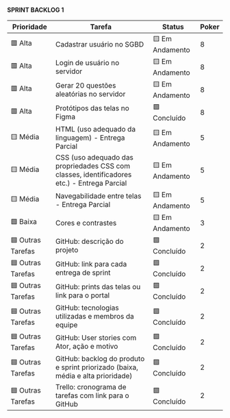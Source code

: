 **SPRINT BACKLOG 1**

| Prioridade        | Tarefa                                                                                                  | Status          | Poker |
|-------------------|--------------------------------------------------------------------------------------------------------|-----------------|--------|
| 🟥 Alta           | Cadastrar usuário no SGBD                                                                              | 🟨 Em Andamento | 8      |
| 🟥 Alta           | Login de usuário no servidor                                                                           | 🟨 Em Andamento | 8      |
| 🟥 Alta           | Gerar 20 questões aleatórias no servidor                                                               | 🟨 Em Andamento | 8      |
| 🟥 Alta           | Protótipos das telas no Figma                                                                          | 🟩 Concluído    | 8      |
| 🟨 Média          | HTML (uso adequado da linguagem) - Entrega Parcial                                                     | 🟨 Em Andamento | 5      |
| 🟨 Média          | CSS (uso adequado das propriedades CSS com classes, identificadores etc.) - Entrega Parcial            | 🟨 Em Andamento | 5      |
| 🟨 Média          | Navegabilidade entre telas - Entrega Parcial                                                           | 🟨 Em Andamento | 5      |
| 🟩 Baixa          | Cores e contrastes                                                                                     | 🟨 Em Andamento | 3      |
| 🟦 Outras Tarefas | GitHub: descrição do projeto                                                                           | 🟩 Concluído    | 2      |
| 🟦 Outras Tarefas | GitHub: link para cada entrega de sprint                                                               | 🟩 Concluído    | 2      |
| 🟦 Outras Tarefas | GitHub: prints das telas ou link para o portal                                                         | 🟩 Concluído    | 2      |
| 🟦 Outras Tarefas | GitHub: tecnologias utilizadas e membros da equipe                                                     | 🟩 Concluído    | 2      |
| 🟦 Outras Tarefas | GitHub: User stories com Ator, ação e motivo                                                           | 🟩 Concluído    | 2      |
| 🟦 Outras Tarefas | GitHub: backlog do produto e sprint priorizado (baixa, média e alta prioridade)                        | 🟩 Concluído    | 2      |
| 🟦 Outras Tarefas | Trello: cronograma de tarefas com link para o GitHub                                                   | 🟩 Concluído    | 2      |
